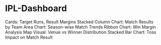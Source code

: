 # IPL-Dashboard
Cards: Target Runs, Result Margins  Stacked Column Chart: Match Results by Team  Area Chart: Season-wise Match Trends  Ribbon Chart: Win Margin Analysis  Map Visual: Venue vs Winner Distribution  Stacked Bar Chart: Toss Impact on Match Result
